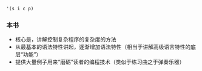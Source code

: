 ```scheme
'(s i c p)
```

### 本书

- 核心是，讲解控制复杂程序的复杂度的方法
- 从最基本的语法特性讲起，逐渐增加语法特性（相当于讲解高级语言特性的底层“功能”）
- 提供大量例子用来“磨砺”读者的编程技术（类似于练习曲之于弹奏乐器）
